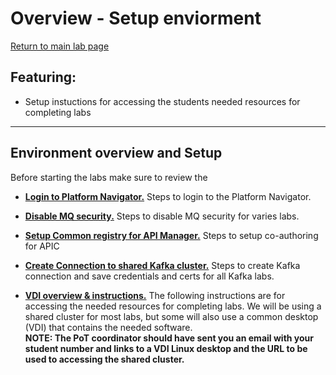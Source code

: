# Overview - Setup enviorment
[Return to main lab page](../index.md)

## Featuring: 
- Setup instuctions for accessing the students needed resources for completing labs

[//]: # (This may be the most platform independent comment)
 
---
## Environment overview and Setup 
Before starting the labs make sure to review the 

* **[Login to Platform Navigator.](Login-pn/index.md)** Steps to login to the Platform Navigator.   

* **[Disable MQ security.](MQ-security/index.md)** Steps to disable MQ security for varies labs.   

* **[Setup Common registry for API Manager.](Login-apic/index.md)** Steps to setup co-authoring for APIC 

* **[Create Connection to shared Kafka cluster.](Kafka-Pre-lab/index.md)** Steps to create Kafka connection and save credentials and certs for all Kafka labs. 

* **[VDI overview & instructions.](VDI-overview/index.md)** The following instructions are for accessing the needed resources for completing labs.   We will be using a shared cluster for most labs, but some will also use a common desktop (VDI) that contains the needed software. <br>
**NOTE: The PoT coordinator should have sent you an email with your student number and links to a VDI Linux desktop and the URL to be used to accessing the shared cluster.**
<br><br>

[pic0]: images/image0.png
[pic1]: images/image1.png
[pic2]: images/image2.png
[pic3]: images/image3.png
[pic4]: images/image4.png
[pic5]: images/image5.png
[pic6]: images/image6.png

<!--- <[ACE Toolkit Labs](ACE-toolkit-labs/index.md) > -->